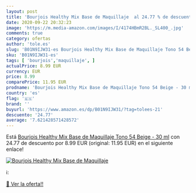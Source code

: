 ```yaml
---
layout: post
title: 'Bourjois Healthy Mix Base de Maquillaje  al 24.77 % de descuento'
date: 2020-09-22 20:32:23
image: 'https://m.media-amazon.com/images/I/4174HBmR2BL._SL400_.jpg'
comments: true
category: ofertas
author: 'tole.es'
slug: 'B01N9IJW31-es Bourjois Healthy Mix Base de Maquillaje Tono 54 Beige - 30 ml'
sku: 'B01N9IJW31-es'
tags: [ 'bourjois','maquillaje', ]
actualPrice: 8.99 EUR
currency: EUR
price: 8.99
comparePrice: 11.95 EUR
prodname: 'Bourjois Healthy Mix Base de Maquillaje Tono 54 Beige - 30 ml'
country: 'es'
flag: '🇪🇸'
brand: ''
buyurl: 'https://www.amazon.es/dp/B01N9IJW31/?tag=tolees-21'
descuento: '24.77'
average: '7.621428571428572'
---
```


Está [Bourjois Healthy Mix Base de Maquillaje Tono 54 Beige - 30 ml](https://www.amazon.es/dp/B01N9IJW31/?tag=tolees-21) con 24.77 de descuento por 8.99 EUR (original: 11.95 EUR) en el siguiente enlace!

[![Bourjois Healthy Mix Base de Maquillaje ](https://m.media-amazon.com/images/I/4174HBmR2BL._SL400_.jpg)](https://www.amazon.es/dp/B01N9IJW31/?tag=tolees-21)

ℹ️:


[🛒 Ver la oferta!!](https://www.amazon.es/dp/B01N9IJW31/?tag=tolees-21)
